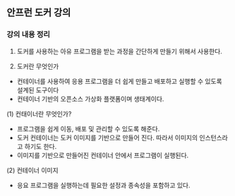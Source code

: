 ## 안프런 도커 강의

### 강의 내용 정리

1. 도커를 사용하는 아유
   프로그램을 받는 과정을 간단하게 만들기 위해서 사용한다.

2. 도커란 무엇인가

- 컨테이너를 사용하여 응용 프로그램을 더 쉽게 만들고 배포하고 실행할 수 있도록 설계된 도구이다
- 컨테이너 기반의 오픈소스 가상화 플랫폼이며 생태계이다.

(1) 컨태이너란 무엇인가?

- 프로그램을 쉽게 이동, 배포 및 관리할 수 있도록 해준다.
- 도커 컨테이너는 도커 이미지를 기반으로 만들어 진다. 따라서 이미지의 인스턴스라고 하기도 한다.
- 이미지를 기반으로 만들어진 컨테이너 안에서 프로그램이 실행된다.

(2) 컨테이너 이미지

- 응요 프로그램을 실행하는데 필요한 설정과 종속성을 포함하고 있다.
